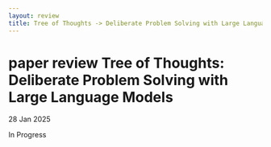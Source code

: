 ```yaml
---
layout: review
title: Tree of Thoughts -> Deliberate Problem Solving with Large Language Models
---
```


paper review Tree of Thoughts: Deliberate Problem Solving with Large Language Models
================

<p class="meta">28 Jan 2025</p>
In Progress